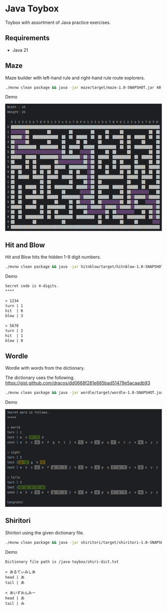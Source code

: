 Java Toybox
================================================================================

Toybox with assortment of Java practice exercises.


Requirements
--------------------------------------------------------------------------------

- Java 21


Maze
--------------------------------------------------------------------------------

Maze builder with left-hand rule and right-hand rule route explorers.

```bash
./mvnw clean package && java -jar maze/target/maze-1.0-SNAPSHOT.jar 40 20
```

Demo

![demo_maze](demo_maze.gif)


Hit and Blow
--------------------------------------------------------------------------------

Hit and Blow hits the hidden 1-9 digit numbers.

```bash
./mvnw clean package && java -jar hitnblow/target/hitnblow-1.0-SNAPSHOT.jar 4
```

Demo

```
Secret code is 4-digits.
****

> 1234
turn | 1
hit  | 0
blow | 3

> 5678
turn | 2
hit  | 1
blow | 0

```


Wordle
--------------------------------------------------------------------------------

Wordle with words from the dictionary.

The dictionary uses the following.<br>
https://gist.github.com/dracos/dd0668f281e685bad51479e5acaadb93

```bash
./mvnw clean package && java -jar wordle/target/wordle-1.0-SNAPSHOT.jar
```

Demo

![demo_wordle](demo_wordle.gif)


Shiritori
--------------------------------------------------------------------------------

Shiritori using the given dictionary file.

```bash
./mvnw clean package && java -jar shiritori/target/shiritori-1.0-SNAPSHOT.jar
```

Demo

```
Dictionary file path is /java-toybox/shiri-dict.txt

> あるてぃみしあ
head | あ
tail | あ

< あいずおんみー
head | あ
tail | み
```
